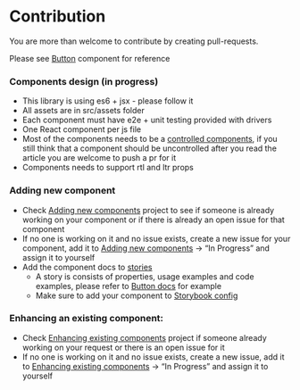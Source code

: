 # Contribution
You are more than welcome to contribute by creating pull-requests.

Please see [Button](https://github.com/wix/wix-style-react/tree/master/src/Button) component for reference

### Components design (in progress)
* This library is using es6 + jsx - please follow it
* All assets are in src/assets folder
* Each component must have e2e + unit testing provided with drivers
* One React component per js file
* Most of the components needs to be a [controlled components](https://goshakkk.name/controlled-vs-uncontrolled-inputs-react/), if you still think that a component should be uncontrolled after you read the article you are welcome to push a pr for it
* Components needs to support rtl and ltr props

### Adding new component
* Check [Adding new components](https://github.com/wix/wix-style-react/projects/1) project to see if someone is already working on your component or if there is already an open issue for that component
* If no one is working on it and no issue exists, create a new issue for your component, add it to [Adding new components](https://github.com/wix/wix-style-react/projects/1) -> “In Progress” and assign it to yourself
* Add the component docs to [stories](https://github.com/wix/wix-style-react/tree/master/stories)
    * A story is consists of properties, usage examples and code examples, please refer to [Button docs](https://github.com/wix/wix-style-react/tree/master/stories/Button) for example
    * Make sure to add your component to [Storybook config](https://github.com/wix/wix-style-react/blob/master/.storybook/config.js)

### Enhancing an existing component:
* Check [Enhancing existing components](https://github.com/wix/wix-style-react/projects/2) project if someone already working on your request or there is an open issue for it
* If no one is working on it and no issue exists, create a new issue, add it to [Enhancing existing components](https://github.com/wix/wix-style-react/projects/2) -> “In Progress” and assign it to yourself
